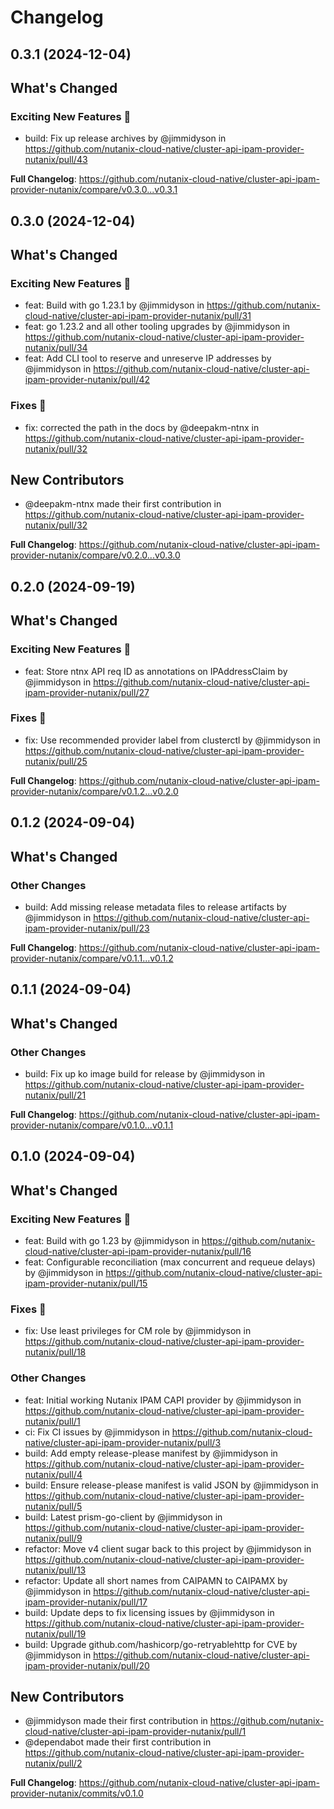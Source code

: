 # Changelog

## 0.3.1 (2024-12-04)

<!-- Release notes generated using configuration in .github/release.yaml at main -->

## What's Changed
### Exciting New Features 🎉
* build: Fix up release archives by @jimmidyson in https://github.com/nutanix-cloud-native/cluster-api-ipam-provider-nutanix/pull/43


**Full Changelog**: https://github.com/nutanix-cloud-native/cluster-api-ipam-provider-nutanix/compare/v0.3.0...v0.3.1

## 0.3.0 (2024-12-04)

<!-- Release notes generated using configuration in .github/release.yaml at main -->

## What's Changed
### Exciting New Features 🎉
* feat: Build with go 1.23.1 by @jimmidyson in https://github.com/nutanix-cloud-native/cluster-api-ipam-provider-nutanix/pull/31
* feat: go 1.23.2 and all other tooling upgrades by @jimmidyson in https://github.com/nutanix-cloud-native/cluster-api-ipam-provider-nutanix/pull/34
* feat: Add CLI tool to reserve and unreserve IP addresses by @jimmidyson in https://github.com/nutanix-cloud-native/cluster-api-ipam-provider-nutanix/pull/42
### Fixes 🔧
* fix: corrected the path in the docs by @deepakm-ntnx in https://github.com/nutanix-cloud-native/cluster-api-ipam-provider-nutanix/pull/32

## New Contributors
* @deepakm-ntnx made their first contribution in https://github.com/nutanix-cloud-native/cluster-api-ipam-provider-nutanix/pull/32

**Full Changelog**: https://github.com/nutanix-cloud-native/cluster-api-ipam-provider-nutanix/compare/v0.2.0...v0.3.0

## 0.2.0 (2024-09-19)

<!-- Release notes generated using configuration in .github/release.yaml at main -->

## What's Changed
### Exciting New Features 🎉
* feat: Store ntnx API req ID as annotations on IPAddressClaim by @jimmidyson in https://github.com/nutanix-cloud-native/cluster-api-ipam-provider-nutanix/pull/27
### Fixes 🔧
* fix: Use recommended provider label from clusterctl by @jimmidyson in https://github.com/nutanix-cloud-native/cluster-api-ipam-provider-nutanix/pull/25


**Full Changelog**: https://github.com/nutanix-cloud-native/cluster-api-ipam-provider-nutanix/compare/v0.1.2...v0.2.0

## 0.1.2 (2024-09-04)

<!-- Release notes generated using configuration in .github/release.yaml at main -->

## What's Changed
### Other Changes
* build: Add missing release metadata files to release artifacts by @jimmidyson in https://github.com/nutanix-cloud-native/cluster-api-ipam-provider-nutanix/pull/23


**Full Changelog**: https://github.com/nutanix-cloud-native/cluster-api-ipam-provider-nutanix/compare/v0.1.1...v0.1.2

## 0.1.1 (2024-09-04)

<!-- Release notes generated using configuration in .github/release.yaml at main -->

## What's Changed
### Other Changes
* build: Fix up ko image build for release by @jimmidyson in https://github.com/nutanix-cloud-native/cluster-api-ipam-provider-nutanix/pull/21


**Full Changelog**: https://github.com/nutanix-cloud-native/cluster-api-ipam-provider-nutanix/compare/v0.1.0...v0.1.1

## 0.1.0 (2024-09-04)

<!-- Release notes generated using configuration in .github/release.yaml at main -->

## What's Changed
### Exciting New Features 🎉
* feat: Build with go 1.23 by @jimmidyson in https://github.com/nutanix-cloud-native/cluster-api-ipam-provider-nutanix/pull/16
* feat: Configurable reconciliation (max concurrent and requeue delays) by @jimmidyson in https://github.com/nutanix-cloud-native/cluster-api-ipam-provider-nutanix/pull/15
### Fixes 🔧
* fix: Use least privileges for CM role by @jimmidyson in https://github.com/nutanix-cloud-native/cluster-api-ipam-provider-nutanix/pull/18
### Other Changes
* feat: Initial working Nutanix IPAM CAPI provider by @jimmidyson in https://github.com/nutanix-cloud-native/cluster-api-ipam-provider-nutanix/pull/1
* ci: Fix CI issues by @jimmidyson in https://github.com/nutanix-cloud-native/cluster-api-ipam-provider-nutanix/pull/3
* build: Add empty release-please manifest by @jimmidyson in https://github.com/nutanix-cloud-native/cluster-api-ipam-provider-nutanix/pull/4
* build: Ensure release-please manifest is valid JSON by @jimmidyson in https://github.com/nutanix-cloud-native/cluster-api-ipam-provider-nutanix/pull/5
* build: Latest prism-go-client by @jimmidyson in https://github.com/nutanix-cloud-native/cluster-api-ipam-provider-nutanix/pull/9
* refactor: Move v4 client sugar back to this project by @jimmidyson in https://github.com/nutanix-cloud-native/cluster-api-ipam-provider-nutanix/pull/13
* refactor: Update all short names from CAIPAMN to CAIPAMX by @jimmidyson in https://github.com/nutanix-cloud-native/cluster-api-ipam-provider-nutanix/pull/17
* build: Update deps to fix licensing issues by @jimmidyson in https://github.com/nutanix-cloud-native/cluster-api-ipam-provider-nutanix/pull/19
* build: Upgrade github.com/hashicorp/go-retryablehttp for CVE by @jimmidyson in https://github.com/nutanix-cloud-native/cluster-api-ipam-provider-nutanix/pull/20

## New Contributors
* @jimmidyson made their first contribution in https://github.com/nutanix-cloud-native/cluster-api-ipam-provider-nutanix/pull/1
* @dependabot made their first contribution in https://github.com/nutanix-cloud-native/cluster-api-ipam-provider-nutanix/pull/2

**Full Changelog**: https://github.com/nutanix-cloud-native/cluster-api-ipam-provider-nutanix/commits/v0.1.0
